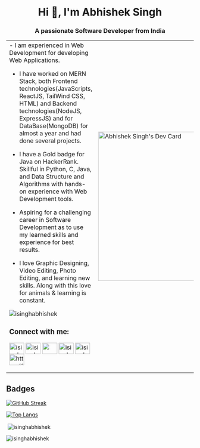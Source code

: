 <!-- - 👋 Hi, I’m @isinghabhishek
- 👀 I’m interested in ...
- 🌱 I’m currently learning ...
- 💞️ I’m looking to collaborate on ...
- 📫 How to reach me ... -->
<h1 align="center">Hi 👋, I'm Abhishek Singh</h1>
<h3 align="center">A passionate Software Developer from India</h3>
<table style="border: none;">
<tr>
<td>
- I am experienced in Web Development for developing Web Applications.
 
- I have worked on MERN Stack, both Frontend technologies(JavaScripts, ReactJS,
TailWind CSS, HTML)
and Backend technologies(NodeJS, ExpressJS) and for DataBase(MongoDB) 
for almost a year and had done several projects.

- I have a Gold badge for Java on HackerRank.
Skillful in Python, C, Java, and Data Structure 
and Algorithms with hands-on experience with Web Development tools.
- Aspiring for a challenging career in Software Development 
as to use my learned skills and experience for best results.
- I love Graphic Designing, Video Editing, Photo Editing, and learning new skills.
Along with this love for animals & learning is constant.
 
<p align="left"> <img src="https://komarev.com/ghpvc/?username=isinghabhishek&label=Profile%20views&color=0e75b6&style=flat" alt="isinghabhishek" /> </p>

<h3 align="left">Connect with me:</h3>
<p align="left">
<a href="https://twitter.com/isinghabhishek1" target="blank"><img align="center" src="https://raw.githubusercontent.com/rahuldkjain/github-profile-readme-generator/master/src/images/icons/Social/twitter.svg" alt="isinghabhishek1" height="30" width="40" /></a>
<a href="https://linkedin.com/in/isinghabhishek/" target="blank"><img align="center" src="https://raw.githubusercontent.com/rahuldkjain/github-profile-readme-generator/master/src/images/icons/Social/linked-in-alt.svg" alt="isinghabhishek/" height="30" width="40" /></a>
<a href="https://hashnode.com/@abhiishek" target="_blank" rel="noreferrer"><img align="center" src="https://raw.githubusercontent.com/danielcranney/readme-generator/main/public/icons/socials/hashnode.svg" width="40" height="30" /></a>
<a href="https://www.hackerrank.com/isinghabhishek" target="blank"><img align="center" src="https://raw.githubusercontent.com/rahuldkjain/github-profile-readme-generator/master/src/images/icons/Social/hackerrank.svg" alt="isinghabhishek" height="30" width="40" /></a>
<a href="https://www.leetcode.com/isinghabhishek" target="blank"><img align="center" src="https://raw.githubusercontent.com/rahuldkjain/github-profile-readme-generator/master/src/images/icons/Social/leet-code.svg" alt="isinghabhishek" height="30" width="40" /></a>
<a href="https://auth.geeksforgeeks.org/user/isinghabhishek05/practice" target="blank"><img align="center" src="https://raw.githubusercontent.com/rahuldkjain/github-profile-readme-generator/master/src/images/icons/Social/geeks-for-geeks.svg" alt="https://auth.geeksforgeeks.org/user/isinghabhishek05/practice" height="30" width="40" /></a>
</p>
</td>
<td>
<a href="https://app.daily.dev/abhishekdev"><img src="https://api.daily.dev/devcards/b123d3498a0b4f1fbb1a98a09e1759f8.png?r=i7b" width="400" alt="Abhishek Singh's Dev Card"/></a>
</td>
</tr>
</table>
 
## Badges
[![GitHub Streak](https://streak-stats.demolab.com?user=isinghabhishek&theme=dark&mode=weekly)](https://git.io/streak-stats)

[![Top Langs](https://github-readme-stats.vercel.app/api/top-langs/?username=isinghabhishek&layout=compact&theme=dark)](https://github.com/isinghabhishek/github-readme-stats)

<p>&nbsp;<img align="center" src="https://github-readme-stats.vercel.app/api?username=isinghabhishek&theme=dark&show_icons=true&locale=en" alt="isinghabhishek" /></p>

<p><img align="center" src="https://github-readme-streak-stats.herokuapp.com/?user=isinghabhishek&theme=dark" alt="isinghabhishek" /></p>

